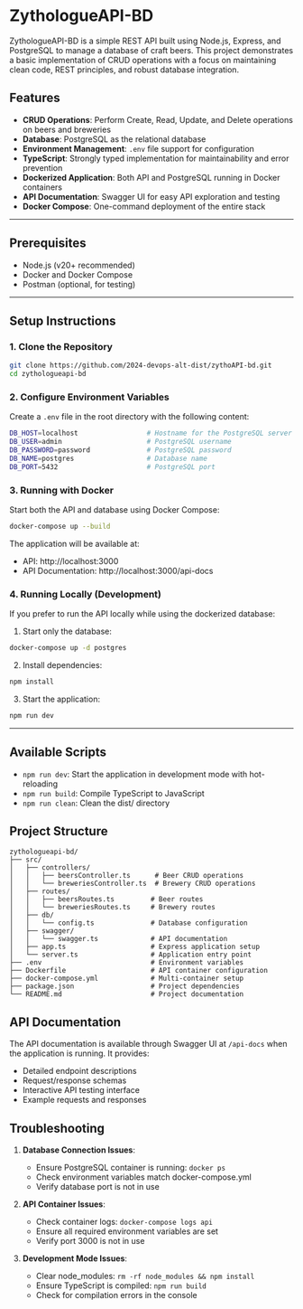 # ZythologueAPI-BD

ZythologueAPI-BD is a simple REST API built using Node.js, Express, and PostgreSQL to manage a database of craft beers. This project demonstrates a basic implementation of CRUD operations with a focus on maintaining clean code, REST principles, and robust database integration.

## Features

- **CRUD Operations**: Perform Create, Read, Update, and Delete operations on beers and breweries
- **Database**: PostgreSQL as the relational database
- **Environment Management**: `.env` file support for configuration
- **TypeScript**: Strongly typed implementation for maintainability and error prevention
- **Dockerized Application**: Both API and PostgreSQL running in Docker containers
- **API Documentation**: Swagger UI for easy API exploration and testing
- **Docker Compose**: One-command deployment of the entire stack

---

## Prerequisites

- Node.js (v20+ recommended)
- Docker and Docker Compose
- Postman (optional, for testing)

---

## Setup Instructions

### 1. Clone the Repository

```bash
git clone https://github.com/2024-devops-alt-dist/zythoAPI-bd.git
cd zythologueapi-bd
```

### 2. Configure Environment Variables

Create a `.env` file in the root directory with the following content:

```bash
DB_HOST=localhost                 # Hostname for the PostgreSQL server
DB_USER=admin                     # PostgreSQL username
DB_PASSWORD=password              # PostgreSQL password
DB_NAME=postgres                  # Database name
DB_PORT=5432                      # PostgreSQL port
```

### 3. Running with Docker

Start both the API and database using Docker Compose:

```bash
docker-compose up --build
```

The application will be available at:
- API: http://localhost:3000
- API Documentation: http://localhost:3000/api-docs

### 4. Running Locally (Development)

If you prefer to run the API locally while using the dockerized database:

1. Start only the database:
```bash
docker-compose up -d postgres
```

2. Install dependencies:
```bash
npm install
```

3. Start the application:
```bash
npm run dev
```

---

## Available Scripts

- `npm run dev`: Start the application in development mode with hot-reloading
- `npm run build`: Compile TypeScript to JavaScript
- `npm run clean`: Clean the dist/ directory

## Project Structure

```plaintext
zythologueapi-bd/
├── src/
│   ├── controllers/
│   │   ├── beersController.ts      # Beer CRUD operations
│   │   └── breweriesController.ts  # Brewery CRUD operations
│   ├── routes/
│   │   ├── beersRoutes.ts         # Beer routes
│   │   └── breweriesRoutes.ts     # Brewery routes
│   ├── db/
│   │   └── config.ts              # Database configuration
│   ├── swagger/
│   │   └── swagger.ts             # API documentation
│   ├── app.ts                     # Express application setup
│   └── server.ts                  # Application entry point
├── .env                           # Environment variables
├── Dockerfile                     # API container configuration
├── docker-compose.yml             # Multi-container setup
├── package.json                   # Project dependencies
└── README.md                      # Project documentation
```

## API Documentation

The API documentation is available through Swagger UI at `/api-docs` when the application is running. It provides:
- Detailed endpoint descriptions
- Request/response schemas
- Interactive API testing interface
- Example requests and responses

## Troubleshooting

1. **Database Connection Issues**:
   - Ensure PostgreSQL container is running: `docker ps`
   - Check environment variables match docker-compose.yml
   - Verify database port is not in use

2. **API Container Issues**:
   - Check container logs: `docker-compose logs api`
   - Ensure all required environment variables are set
   - Verify port 3000 is not in use

3. **Development Mode Issues**:
   - Clear node_modules: `rm -rf node_modules && npm install`
   - Ensure TypeScript is compiled: `npm run build`
   - Check for compilation errors in the console
